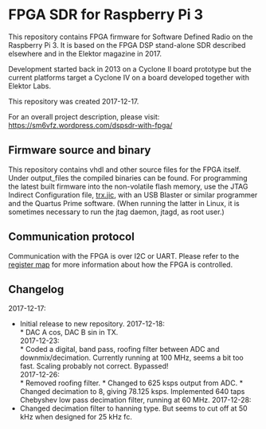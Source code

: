 # FPGA SDR for Raspberry Pi 3

This repository contains FPGA firmware for Software Defined Radio on the Raspberry Pi 3.
It is based on the FPGA DSP stand-alone SDR described elsewhere and in the Elektor magazine in 2017.
 
Development started back in 2013 on a Cyclone II board prototype but the current platforms target a Cyclone IV on a board developed together with Elektor Labs.

This repository was created 2017-12-17.

For an overall project description, please visit: https://sm6vfz.wordpress.com/dspsdr-with-fpga/

## Firmware source and binary

This repository contains vhdl and other source files for the FPGA itself. Under output_files the compiled binaries can be found. For programming the latest built firmware into the non-volatile flash memory, use the JTAG Indirect Configuration file, [trx.jic](fpga/output_files/trx.jic), with an USB Blaster or similar programmer and the Quartus Prime software. (When running the latter in Linux, it is sometimes necessary to run the jtag daemon, jtagd, as root user.) 

## Communication protocol

Communication with the FPGA is over I2C or UART.
Please refer to the [register map](/docs/register-map.org) for more information about how the FPGA is controlled.

## Changelog

2017-12-17:  
   * Initial release to new repository. 
2017-12-18:	 
	* DAC A cos, DAC B sin in TX.  
2017-12-23:  
	* Coded a digital, band pass, roofing filter between ADC and downmix/decimation. Currently running at 100 MHz, seems a bit too fast. Scaling probably not correct. Bypassed!  
2017-12-26:  	
	* Removed roofing filter.
	* Changed to 625 ksps output from ADC.
	* Changed decimation to 8, giving 78.125 ksps. Implemented 640 taps Chebyshev low pass decimation filter, running at 60 MHz.
2017-12-28:
   * Changed decimation filter to hanning type. But seems to cut off at 50 kHz when designed for 25 kHz fc.
	
	
	